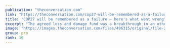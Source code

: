 ```yaml
---
publication: "theconversation.com"
link: "https://theconversation.com/cop27-will-be-remembered-as-a-failure-heres-what-went-wrong-194982"
title: "COP27 will be remembered as a failure – here's what went wrong"
excerpt: "The agreed loss and damage fund was a breakthrough in an otherwise inconclusive conference."
image: "https://images.theconversation.com/files/496315/original/file-20221120-62835-al7uee.jpg?ixlib=rb-1.1.0&rect=0%2C603%2C5220%2C2610&q=45&auto=format&w=1356&h=668&fit=crop"
group: pro
rank: 16
---
```

